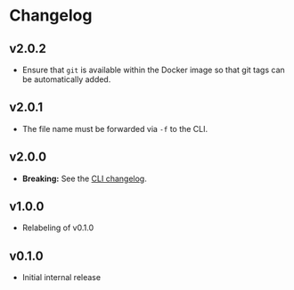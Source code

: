 # Changelog

## v2.0.2
 - Ensure that `git` is available within the Docker image so that git tags can be automatically added.

## v2.0.1
 - The file name must be forwarded via `-f` to the CLI.

## v2.0.0
 - **Breaking:** See the [CLI changelog](https://github.com/steadybit/cli/blob/main/CHANGELOG.md#v200).

## v1.0.0
 - Relabeling of v0.1.0

## v0.1.0
 - Initial internal release
